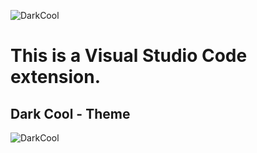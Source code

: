 ![DarkCool](https://user-images.githubusercontent.com/72876374/169701788-885132d4-aaf3-48eb-90c7-4b36502aa56f.png)
# This is a Visual Studio Code extension.

## Dark Cool - Theme

![DarkCool](https://user-images.githubusercontent.com/72876374/169701805-ab76b73a-e15b-4992-9677-dad0d89fcb0b.png)

